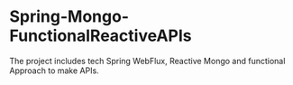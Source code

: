 # Spring-Mongo-FunctionalReactiveAPIs

The project includes tech Spring WebFlux, Reactive Mongo and functional Approach to make APIs.
